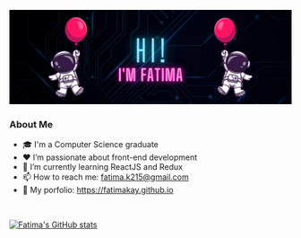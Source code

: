 <p align="center">
  <img src="header.png" width=600/> 
</p>


### About Me
- :mortar_board:	I'm a Computer Science graduate
- :heart:	 I’m passionate about front-end development
- 🌱 I’m currently learning ReactJS and Redux
- 📫 How to reach me: fatima.k215@gmail.com
- 🚀 My porfolio: https://fatimakay.github.io  
<br>

<!--START_SECTION:activity-->
[![Fatima's GitHub stats](https://github-readme-stats.vercel.app/api?username=fatimakay&hide=stars,issues&theme=omni)](https://github.com/anuraghazra/github-readme-stats)

<!---
fatimakay/fatimakay is a ✨ special ✨ repository because its `README.md` (this file) appears on your GitHub profile.
You can click the Preview link to take a look at your changes.
--->
